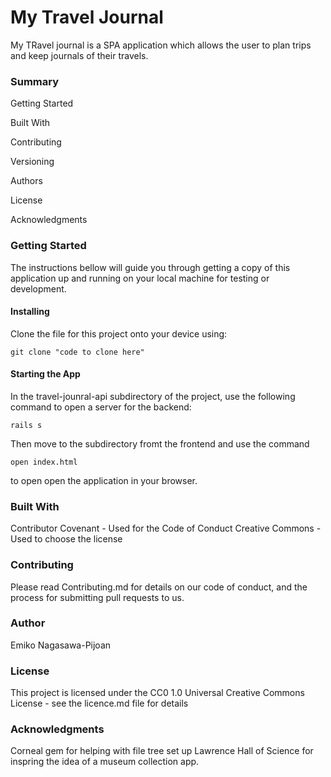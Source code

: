 # My Travel Journal

My TRavel journal is a SPA application which allows the user to plan trips and keep journals of their travels.

### Summary

Getting Started

Built With

Contributing

Versioning

Authors

License

Acknowledgments


### Getting Started

The instructions bellow will guide you through getting a copy of this application up and running on your local machine for testing or development.

#### Installing

Clone the file for this project onto your device using:
```
git clone "code to clone here"
```

#### Starting the App
In the travel-jounral-api subdirectory of the project, use the following command to open a server for the backend:
```
rails s
```

Then move to the subdirectory fromt the frontend and use the command
```
open index.html
```
to open open the application in your browser. 

### Built With

Contributor Covenant - Used for the Code of Conduct
Creative Commons - Used to choose the license


### Contributing
Please read Contributing.md for details on our code of conduct, and the process for submitting pull requests to us.


### Author
Emiko Nagasawa-Pijoan


### License
This project is licensed under the CC0 1.0 Universal Creative Commons License - see the licence.md file for details


### Acknowledgments
Corneal gem for helping with file tree set up
Lawrence Hall of Science for inspring the idea of a museum collection app.